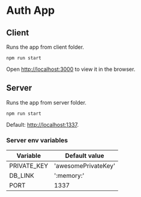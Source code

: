 # Auth App

## Client

Runs the app from client folder.

`npm run start`

Open [http://localhost:3000](http://localhost:3000) to view it in the browser.

## Server

Runs the app from server folder.

`npm run start`

Default: [http://localhost:1337](http://localhost:1337).

### Server env variables

| Variable    | Default value       |
| ----------- | ------------------- |
| PRIVATE_KEY | 'awesomePrivateKey' |
| DB_LINK     | ':memory:'          |
| PORT        | 1337                |

